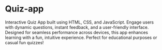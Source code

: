 # Quiz-app
Interactive Quiz App built using HTML, CSS, and JavaScript. Engage users with dynamic questions, instant feedback, and a user-friendly interface. Designed for seamless performance across devices, this app enhances learning with a fun, intuitive experience. Perfect for educational purposes or casual fun quizzes!
